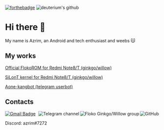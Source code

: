 [![forthebadge](https://forthebadge.com/images/badges/powered-by-electricity.svg)](https://forthebadge.com)
![deuterium's github](https://github-readme-stats.vercel.app/api?username=azrim&show_icons=true&hide_border=true)

# Hi there 👋

My name is Azrim, an Android and tech enthusiast and weebs 😽

## My works
[Official FlokoROM for Redmi Note8/T (ginkgo/willow)](https://github.com/azrim/device_xiaomi_ginko.git)

[SiLonT kernel for Redmi Note8/T (ginkgo/willow)](https://github.com/azrim/kernel_xiaomi_ginkgo.git)

[Aone-kangbot (telegram userbot)](https://github.com/aone-id/aone-kangbot.git)

## Contacts
<a href="https://github.com/azrim"><img align="right" alt="GitHub" src="https://img.shields.io/badge/dynamic/json?logo=github&label=GitHub+Followers&labelColor=282c34&color=181717&query=%24.data.totalSubs&url=https%3A%2F%2Fapi.spencerwoo.com%2Fsubstats%2F%3Fsource%3Dgithub%26queryKey%3DChungZH&longCache=true"/></a>

<a href="https://t.me/floko_ginkgo"><img align="right" alt="Floko Ginkgo/Willow group" src="https://img.shields.io/badge/dynamic/json?logo=telegram&label=%40floko_ginkgo&labelColor=282c34&suffix=+members&color=2CA5E0&query=%24.data.totalSubs&url=https%3A%2F%2Fapi.spencerwoo.com%2Fsubstats%2F%3Fsource%3Dtelegram%26queryKey%3Dfloko_ginkgo&longCache=true"/></a>

<a href="https://t.me/azrimkang"><img align="right" alt="Telegram channel" src="https://img.shields.io/badge/dynamic/json?logo=telegram&label=%40azrimkang&labelColor=282c34&suffix=+members&color=2CA5E0&query=%24.data.totalSubs&url=https%3A%2F%2Fapi.spencerwoo.com%2Fsubstats%2F%3Fsource%3Dtelegram%26queryKey%3Dazrimkang&longCache=true"/></a>

[![Gmail Badge](https://img.shields.io/badge/-mirzaspc@gmail.com-c14438?style=flat-square&logo=Gmail&logoColor=white&link=mailto:mirzaspc@gmail.com)](mailto:mirzaspc@gmail.com)

Discord: azrim#7272

